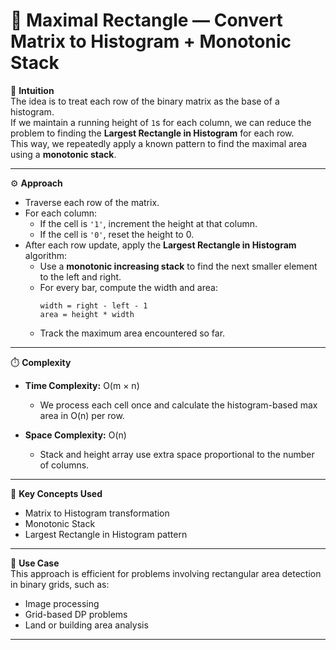 # 🧱 Maximal Rectangle — Convert Matrix to Histogram + Monotonic Stack

🧠 **Intuition**  
The idea is to treat each row of the binary matrix as the base of a histogram.  
If we maintain a running height of `1`s for each column, we can reduce the problem to finding the **Largest Rectangle in Histogram** for each row.  
This way, we repeatedly apply a known pattern to find the maximal area using a **monotonic stack**.

---

⚙️ **Approach**
- Traverse each row of the matrix.
- For each column:
  - If the cell is `'1'`, increment the height at that column.
  - If the cell is `'0'`, reset the height to 0.
- After each row update, apply the **Largest Rectangle in Histogram** algorithm:
  - Use a **monotonic increasing stack** to find the next smaller element to the left and right.
  - For every bar, compute the width and area:
    ```
    width = right - left - 1
    area = height * width
    ```
  - Track the maximum area encountered so far.

---

⏱️ **Complexity**
- **Time Complexity:** O(m × n)  
  - We process each cell once and calculate the histogram-based max area in O(n) per row.
  
- **Space Complexity:** O(n)  
  - Stack and height array use extra space proportional to the number of columns.

---

🧩 **Key Concepts Used**
- Matrix to Histogram transformation
- Monotonic Stack
- Largest Rectangle in Histogram pattern

---

📌 **Use Case**  
This approach is efficient for problems involving rectangular area detection in binary grids, such as:
- Image processing
- Grid-based DP problems
- Land or building area analysis

---
